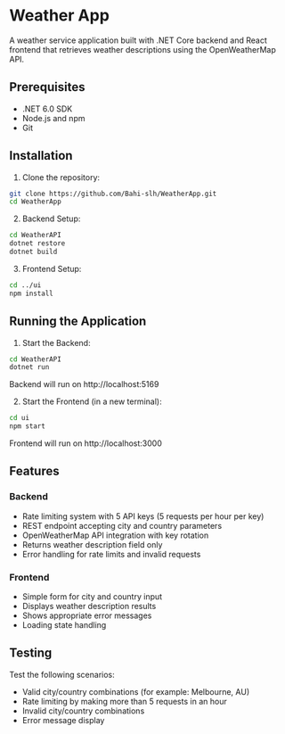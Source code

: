 # Weather App

A weather service application built with .NET Core backend and React frontend that retrieves weather descriptions using the OpenWeatherMap API.

## Prerequisites

- .NET 6.0 SDK
- Node.js and npm
- Git

## Installation

1. Clone the repository:
```bash
git clone https://github.com/Bahi-slh/WeatherApp.git
cd WeatherApp
```

2. Backend Setup:
```bash
cd WeatherAPI
dotnet restore
dotnet build
```

3. Frontend Setup:
```bash
cd ../ui
npm install
```

## Running the Application

1. Start the Backend:
```bash
cd WeatherAPI
dotnet run
```
Backend will run on http://localhost:5169

2. Start the Frontend (in a new terminal):
```bash
cd ui
npm start
```
Frontend will run on http://localhost:3000

## Features
### Backend

- Rate limiting system with 5 API keys (5 requests per hour per key)
- REST endpoint accepting city and country parameters
- OpenWeatherMap API integration with key rotation
- Returns weather description field only
- Error handling for rate limits and invalid requests

### Frontend

- Simple form for city and country input
- Displays weather description results
- Shows appropriate error messages
- Loading state handling

## Testing
Test the following scenarios:

- Valid city/country combinations (for example: Melbourne, AU)
- Rate limiting by making more than 5 requests in an hour
- Invalid city/country combinations
- Error message display
